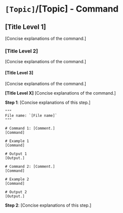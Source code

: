 # `[Topic]`/[Topic] - Command

## [Title Level 1]

[Concise explanations of the command.]

### [Title Level 2]

[Concise explanations of the command.]

#### [Title Level 3]

[Concise explanations of the command.]

**[Title Level X]**
[Concise explanations of the command.]

**Step 1**: [Concise explanations of this step.]

```shell
"""
File name: `[File name]`
"""

# Command 1: [Comment.]
[Command]

# Example 1
[Command]

# Output 1
[Output.]

# Command 2: [Comment.]
[Command]

# Example 2
[Command]

# Output 2
[Output.]
```

**Step 2**: [Concise explanations of this step.]
